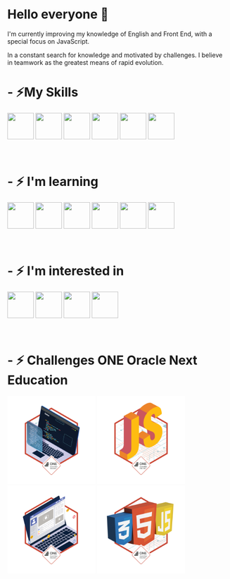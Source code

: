 <h1> Hello everyone 👋 </h1>
<p>I'm currently improving my knowledge of English and Front End, with a special focus on JavaScript.</p>
<p>In a constant search for knowledge and motivated by challenges. I believe in teamwork as the greatest means of rapid evolution.</p>

<!-- <h1>- ⚡ Stats </h1>
<div>
  <img height="250px" src="https://github-readme-stats.vercel.app/api/top-langs/?username=petersonros&layout=compact&langs_count=7&theme=tokyonight"/>
</div><br><br> -->

<h1>- ⚡My Skills</h1>
<div>
  <img height="60px" width="60px" src="https://cdn.jsdelivr.net/gh/devicons/devicon/icons/html5/html5-original.svg">
  <img height="60px" width="60px" src="https://cdn.jsdelivr.net/gh/devicons/devicon/icons/css3/css3-original.svg">
  <img height="60px" width="60px" src="https://cdn.jsdelivr.net/gh/devicons/devicon/icons/bootstrap/bootstrap-original.svg">
  <img height="60px" width="60px" src="https://cdn.jsdelivr.net/gh/devicons/devicon/icons/git/git-original.svg">
  <img height="60px" width="60px" src="https://cdn.jsdelivr.net/gh/devicons/devicon/icons/vscode/vscode-original.svg">
  <img height="60px" width="60px" src="https://cdn.jsdelivr.net/gh/devicons/devicon/icons/wordpress/wordpress-original.svg">
</div>
<br><br>

<h1>- ⚡ I'm learning</h1>
<div>
  <img height="60px" width="60px" src="https://cdn.jsdelivr.net/gh/devicons/devicon/icons/javascript/javascript-original.svg">
  <img height="60px" width="60px" src="https://cdn.jsdelivr.net/gh/devicons/devicon/icons/typescript/typescript-original.svg">
  <img height="60px" width="60px" src="https://cdn.jsdelivr.net/gh/devicons/devicon/icons/java/java-original.svg">
  <img height="60px" width="60px" src="https://cdn.jsdelivr.net/gh/devicons/devicon/icons/jquery/jquery-original.svg">
  <img height="60px" width="60px" src="https://cdn.jsdelivr.net/gh/devicons/devicon/icons/angularjs/angularjs-original.svg">
  <img height="60px" width="60px" src="https://cdn.jsdelivr.net/gh/devicons/devicon/icons/react/react-original.svg">
</div>
<br><br>

<h1>- ⚡ I'm interested in</h1>
<div>
  <img height="60px" width="60px" src="https://cdn.jsdelivr.net/gh/devicons/devicon/icons/python/python-original.svg?raw=true">
  <img height="60px" width="60px" src="https://cdn.jsdelivr.net/gh/devicons/devicon/icons/php/php-original.svg?raw=true">
  <img height="60px" width="60px" src="https://cdn.jsdelivr.net/gh/devicons/devicon/icons/nodejs/nodejs-original.svg?raw=true">
  <img height="60px" width="60px" src="https://cdn.jsdelivr.net/gh/devicons/devicon/icons/csharp/csharp-original.svg?raw=true">
</div>
<br><br>

<h1>- ⚡ Challenges ONE Oracle Next Education</h1>
<div>
  <img height="200px" width="200px" src="./img/cms_files_10224_1644515575BADGE_2.png?raw=true">
  <img height="200px" width="200px" src="./img/cms_files_10224_1644516322badge.png?raw=true">
  <img height="200px" width="200px" src="./img/cms_files_10224_1645569241Insignia_3.png?raw=true">
  <img height="200px" width="200px" src="./img/cms_files_10224_1650486791insignia.png?raw=true">
</div>
